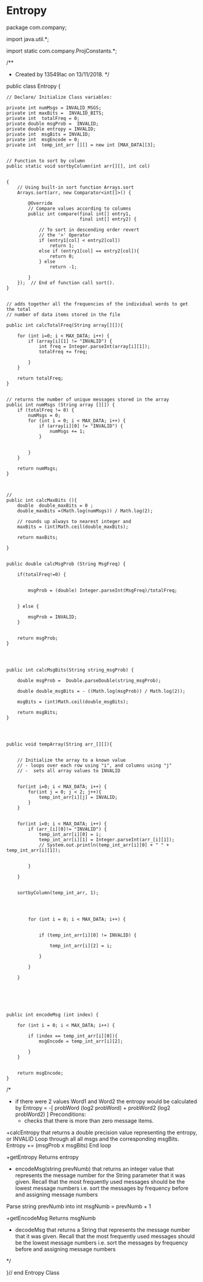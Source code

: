 # Entropy

package com.company;

import java.util.*;

import static com.company.ProjConstants.*;

/**
 * Created by 13549lac on 13/11/2018.
 */


public class Entropy {

    // Declare/ Initialize Class variables:

    private int numMsgs = INVALID_MSGS;
    private int maxBits =  INVALID_BITS;
    private int  totalFreq = 0;
    private double msgProb =  INVALID;
    private double entropy = INVALID;
    private int  msgBits = INVALID;
    private int  msgEncode = 0;
    private int  temp_int_arr [][] = new int [MAX_DATA][3];


    // Function to sort by column
    public static void sortbyColumn(int arr[][], int col)


    {
        // Using built-in sort function Arrays.sort
        Arrays.sort(arr, new Comparator<int[]>() {

            @Override
            // Compare values according to columns
            public int compare(final int[] entry1,
                               final int[] entry2) {

                // To sort in descending order revert
                // the '>' Operator
                if (entry1[col] < entry2[col])
                    return 1;
                else if (entry1[col] == entry2[col]){
                    return 0;
                } else
                    return -1;

            }
        });  // End of function call sort().
    }


    // adds together all the frequencies of the individual words to get the total
    // number of data items stored in the file

    public int calcTotalFreq(String array[][]){

        for (int i=0; i < MAX_DATA; i++) {
            if (array[i][1] != "INVALID") {
                int freq = Integer.parseInt(array[i][1]);
                totalFreq += freq;

            }
        }

        return totalFreq;
    }


    // returns the number of unique messages stored in the array
    public int numMsgs (String array [][]) {
        if (totalFreq != 0) {
            numMsgs = 0;
            for (int i = 0; i < MAX_DATA; i++) {
                if (array[i][0] != "INVALID") {
                    numMsgs += 1;
                }


            }
        }

        return numMsgs;
    }



    //
    public int calcMaxBits (){
        double  double_maxBits = 0 ;
        double_maxBits =(Math.log(numMsgs)) / Math.log(2);

        // rounds up always to nearest integer and
        maxBits = (int)Math.ceil(double_maxBits);

        return maxBits;

    }


    public double calcMsgProb (String MsgFreq) {

        if(totalFreq!=0) {


            msgProb = (double) Integer.parseInt(MsgFreq)/totalFreq;


        } else {

            msgProb = INVALID;
        }


        return msgProb;
    }




    public int calcMsgBits(String string_msgProb) {

        double msgProb =  Double.parseDouble(string_msgProb);

        double double_msgBits = - ((Math.log(msgProb)) / Math.log(2));

        msgBits = (int)Math.ceil(double_msgBits);

        return msgBits;
    }




    public void tempArray(String arr_[][]){


        // Initialize the array to a known value
        // - loops over each row using "i", and columns using "j"
        // -  sets all array values to INVALID


        for(int i=0; i < MAX_DATA; i++) {
            for(int j = 0; j < 2; j++){
                temp_int_arr[i][j] = INVALID;
            }
        }


        for(int i=0; i < MAX_DATA; i++) {
            if (arr_[i][0]!= "INVALID") {
                temp_int_arr[i][0] = i;
                temp_int_arr[i][1] = Integer.parseInt(arr_[i][1]);
                // System.out.println(temp_int_arr[i][0] + " " + temp_int_arr[i][1]);


            }

        }


        sortbyColumn(temp_int_arr, 1);




            for (int i = 0; i < MAX_DATA; i++) {


                if (temp_int_arr[i][0] != INVALID) {

                    temp_int_arr[i][2] = i;

                }

            }

        }






    public int encodeMsg (int index) {

        for (int i = 0; i < MAX_DATA; i++) {

            if (index == temp_int_arr[i][0]){
                msgEncode = temp_int_arr[i][2];

            }
        }


        return msgEncode;
    }





/*





- if there were 2 values Word1 and Word2 the entropy would be calculated by Entropy = -[ probWord (log2 probWord) +  probWord2 (log2 probWord2) ]
Preconditions:
 	- checks that there is more than zero message items.

+calcEntropy  that returns a double precision value representing the entropy, or INVALID
Loop through all all msgs and the corresponding msgBits.
Entropy +=  (msgProb x msgBits)
End loop

+getEntropy
Returns entropy


+ encodeMsg(string prevNumb) that returns an integer value that represents the message number for the String parameter that it was given. Recall that the most frequently used messages should be the lowest message numbers i.e. sort the messages by frequency before and assigning message numbers

Parse string prevNumb into int
msgNumb =  prevNumb + 1

+getEncodeMsg
 Returns msgNumb


+ decodeMsg that returns a String that represents the message number that it was given. Recall that the most frequently used messages should be the lowest message numbers i.e. sort the messages by frequency before and assigning message numbers




 */





}// end Entropy Class

